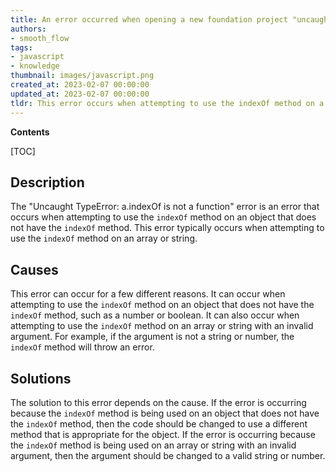 ```yaml
---
title: An error occurred when opening a new foundation project "uncaught typeerror - a.indexof is not a function"
authors:
- smooth_flow
tags:
- javascript
- knowledge
thumbnail: images/javascript.png
created_at: 2023-02-07 00:00:00
updated_at: 2023-02-07 00:00:00
tldr: This error occurs when attempting to use the indexOf method on a variable that is not an array or a string.
---
```


**Contents**

[TOC]

## Description
The "Uncaught TypeError: a.indexOf is not a function" error is an error that occurs when attempting to use the `indexOf` method on an object that does not have the `indexOf` method. This error typically occurs when attempting to use the `indexOf` method on an array or string.

## Causes
This error can occur for a few different reasons. It can occur when attempting to use the `indexOf` method on an object that does not have the `indexOf` method, such as a number or boolean. It can also occur when attempting to use the `indexOf` method on an array or string with an invalid argument. For example, if the argument is not a string or number, the `indexOf` method will throw an error.

## Solutions
The solution to this error depends on the cause. If the error is occurring because the `indexOf` method is being used on an object that does not have the `indexOf` method, then the code should be changed to use a different method that is appropriate for the object. If the error is occurring because the `indexOf` method is being used on an array or string with an invalid argument, then the argument should be changed to a valid string or number.
